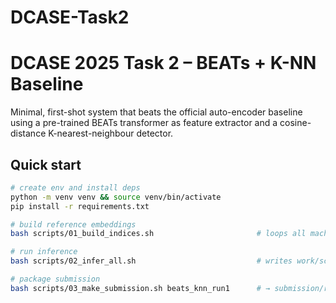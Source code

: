 # DCASE-Task2

# DCASE 2025 Task 2 – BEATs + K-NN Baseline

Minimal, first-shot system that beats the official auto-encoder baseline
using a pre-trained BEATs transformer as feature extractor and a
cosine-distance K-nearest-neighbour detector.

## Quick start

```bash
# create env and install deps
python -m venv venv && source venv/bin/activate
pip install -r requirements.txt

# build reference embeddings
bash scripts/01_build_indices.sh                       # loops all machines

# run inference
bash scripts/02_infer_all.sh                           # writes work/scores/*

# package submission
bash scripts/03_make_submission.sh beats_knn_run1      # → submission/run1.zip
